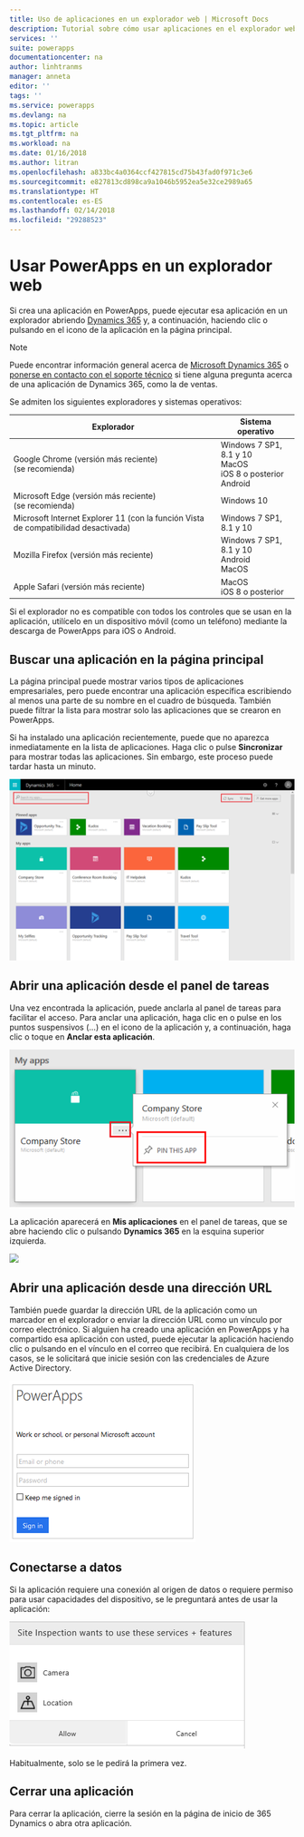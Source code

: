 ```yaml
---
title: Uso de aplicaciones en un explorador web | Microsoft Docs
description: Tutorial sobre cómo usar aplicaciones en el explorador web
services: ''
suite: powerapps
documentationcenter: na
author: linhtranms
manager: anneta
editor: ''
tags: ''
ms.service: powerapps
ms.devlang: na
ms.topic: article
ms.tgt_pltfrm: na
ms.workload: na
ms.date: 01/16/2018
ms.author: litran
ms.openlocfilehash: a833bc4a0364ccf427815cd75b43fad0f971c3e6
ms.sourcegitcommit: e827813cd898ca9a1046b5952ea5e32ce2989a65
ms.translationtype: HT
ms.contentlocale: es-ES
ms.lasthandoff: 02/14/2018
ms.locfileid: "29288523"
---
```

# <a name="use-powerapps-in-a-web-browser"></a>Usar PowerApps en un explorador web
Si crea una aplicación en PowerApps, puede ejecutar esa aplicación en un explorador abriendo [Dynamics 365](https://home.dynamics.com) y, a continuación, haciendo clic o pulsando en el icono de la aplicación en la página principal.

> [!NOTE]
> Puede encontrar información general acerca de [Microsoft Dynamics 365](https://docs.microsoft.com/dynamics365/) o [ponerse en contacto con el soporte técnico](https://www.microsoft.com/dynamics365/contact-us) si tiene alguna pregunta acerca de una aplicación de Dynamics 365, como la de ventas.

Se admiten los siguientes exploradores y sistemas operativos:

| **Explorador** | **Sistema operativo** |
| --- | --- |
| Google Chrome (versión más reciente)<br>(se recomienda) |Windows 7 SP1, 8.1 y 10 <br>MacOS <br>iOS 8 o posterior<br>Android |
| Microsoft Edge (versión más reciente)<br>(se recomienda) |Windows 10 |
| Microsoft Internet Explorer 11 (con la función Vista de compatibilidad desactivada) |Windows 7 SP1, 8.1 y 10 |
| Mozilla Firefox (versión más reciente) |Windows 7 SP1, 8.1 y 10 <br> Android <br>MacOS |
| Apple Safari (versión más reciente) |MacOS <br> iOS 8 o posterior |

Si el explorador no es compatible con todos los controles que se usan en la aplicación, utilícelo en un dispositivo móvil (como un teléfono) mediante la descarga de PowerApps para iOS o Android.

## <a name="find-an-app-on-the-home-page"></a>Buscar una aplicación en la página principal
La página principal puede mostrar varios tipos de aplicaciones empresariales, pero puede encontrar una aplicación específica escribiendo al menos una parte de su nombre en el cuadro de búsqueda. También puede filtrar la lista para mostrar solo las aplicaciones que se crearon en PowerApps.

Si ha instalado una aplicación recientemente, puede que no aparezca inmediatamente en la lista de aplicaciones. Haga clic o pulse **Sincronizar** para mostrar todas las aplicaciones. Sin embargo, este proceso puede tardar hasta un minuto.

![](./media/run-app-browser/dynamics-365-home.png)

## <a name="open-an-app-from-the-task-pane"></a>Abrir una aplicación desde el panel de tareas
Una vez encontrada la aplicación, puede anclarla al panel de tareas para facilitar el acceso. Para anclar una aplicación, haga clic en o pulse en los puntos suspensivos (...) en el icono de la aplicación y, a continuación, haga clic o toque en **Anclar esta aplicación**.

![](./media/run-app-browser/homepage-pin.png)

La aplicación aparecerá en **Mis aplicaciones** en el panel de tareas, que se abre haciendo clic o pulsando **Dynamics 365** en la esquina superior izquierda.

![](./media/run-app-browser/taskpane.png)

## <a name="open-an-app-from-a-url"></a>Abrir una aplicación desde una dirección URL
También puede guardar la dirección URL de la aplicación como un marcador en el explorador o enviar la dirección URL como un vínculo por correo electrónico. Si alguien ha creado una aplicación en PowerApps y ha compartido esa aplicación con usted, puede ejecutar la aplicación haciendo clic o pulsando en el vínculo en el correo que recibirá. En cualquiera de los casos, se le solicitará que inicie sesión con las credenciales de Azure Active Directory.

![](./media/run-app-browser/web-login.png)

## <a name="connect-to-data"></a>Conectarse a datos
Si la aplicación requiere una conexión al origen de datos o requiere permiso para usar capacidades del dispositivo, se le preguntará antes de usar la aplicación:  

![Conexión](./media/run-app-browser/app-connection.png)

Habitualmente, solo se le pedirá la primera vez.

## <a name="close-an-app"></a>Cerrar una aplicación
Para cerrar la aplicación, cierre la sesión en la página de inicio de 365 Dynamics o abra otra aplicación.
